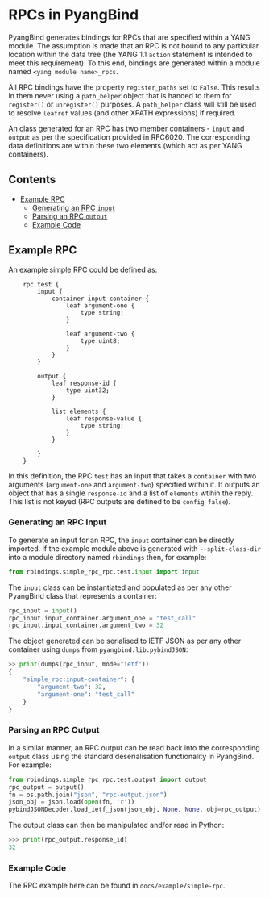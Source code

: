 # RPCs in PyangBind

PyangBind generates bindings for RPCs that are specified within a YANG module. The assumption is made that an RPC is not bound to any particular location within the data tree (the YANG 1.1 `action` statement is intended to meet this requirement). To this end, bindings are generated within a module named `<yang module name>_rpcs`.

All RPC bindings have the property `register_paths` set to `False`. This results in them never using a `path_helper` object that is handed to them for `register()` or `unregister()` purposes. A `path_helper` class will still be used to resolve `leafref` values (and other XPATH expressions) if required.

An class generated for an RPC has two member containers - `input` and `output` as per the specification provided in RFC6020. The corresponding data definitions are within these two elements (which act as per YANG containers).

## Contents

* [Example RPC](#examplerpc)  
	* [Generating an RPC `input`](#exinput)
	* [Parsing an RPC `output`](#exoutput)
	* [Example Code](#excode)

## Example RPC <a name="examplerpc"></a>

An example simple RPC could be defined as:

```yang
    rpc test {
        input {
            container input-container {
                leaf argument-one {
                    type string;
                }

                leaf argument-two {
                    type uint8;
                }
            }
        }

        output {
            leaf response-id {
                type uint32;
            }

            list elements {
                leaf response-value {
                    type string;
                }
            }

        }
    }
```

In this definition, the RPC `test` has an input that takes a `container` with two arguments (`argument-one` and `argument-two`) specified within it. It outputs an object that has a single `response-id` and a list of `elements` wtihin the reply. This list is not keyed (RPC outputs are defined to be `config false`).

### Generating an RPC Input <a name="exinput"></a>
To generate an input for an RPC, the `input` container can be directly imported. If the example module above is generated with `--split-class-dir` into a module directory named `rbindings` then, for example:

```python
from rbindings.simple_rpc_rpc.test.input import input
```

The `input` class can be instantiated and populated as per any other PyangBind class that represents a container:

```python
rpc_input = input()
rpc_input.input_container.argument_one = "test_call"
rpc_input.input_container.argument_two = 32
```

The object generated can be serialised to IETF JSON as per any other container using `dumps` from `pyangbind.lib.pybindJSON`:

```python
>> print(dumps(rpc_input, mode="ietf"))
{
    "simple_rpc:input-container": {
        "argument-two": 32, 
        "argument-one": "test_call"
    }
}
```

### Parsing an RPC Output <a name="exoutput"></a>

In a similar manner, an RPC output can be read back into the corresponding `output` class using the standard deserialisation functionality in PyangBind. For example:

```python
from rbindings.simple_rpc_rpc.test.output import output
rpc_output = output()
fn = os.path.join("json", "rpc-output.json")
json_obj = json.load(open(fn, 'r'))
pybindJSONDecoder.load_ietf_json(json_obj, None, None, obj=rpc_output)
```

The output class can then be manipulated and/or read in Python:

```python
>>> print(rpc_output.response_id)
32
```

### Example Code

The RPC example here can be found in `docs/example/simple-rpc`.

 